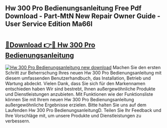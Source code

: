 ## Hw 300 Pro Bedienungsanleitung Free Pdf Download - Part-MtN New Repair Owner Guide - User Service Edition Ma66l

# <h2><a href="http://df31o2.blite.top/?on=Hw+300+Pro+Bedienungsanleitung">🔗Download 👉🔴 Hw 300 Pro Bedienungsanleitung</a></h2>

[![Hw 300 Pro Bedienungsanleitung new download](https://i.imgur.com/lujVjoI.png)](http://df31o2.blite.top/?on=Hw+300+Pro+Bedienungsanleitung)
Machen Sie den ersten Schritt zur Beherrschung Ihres neuen Hw 300 Pro Bedienungsanleitung mit diesem umfassenden Benutzerhandbuch, das Installation, Betrieb und Wartung abdeckt. Vielen Dank, dass Sie sich für den Markennamen entschieden haben Wir sind bestrebt, Ihnen außergewöhnliche Produkte und Dienstleistungen anzubieten. Mit Funktionen wie der Funktionsliste können Sie mit Ihrem neuen Hw 300 Pro Bedienungsanleitung außergewöhnliche Ergebnisse erzielen. Bitte halten Sie uns auf dem Laufenden Hw 300 Pro BedienungsanleitungD. Teilen Sie Ihr Feedback und Ihre Vorschläge mit, um unsere Produkte und Dienstleistungen zu verbessern.
